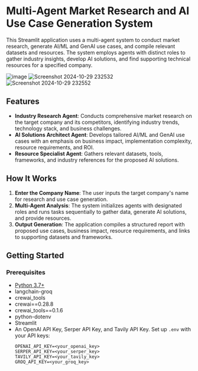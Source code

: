 # Multi-Agent Market Research and AI Use Case Generation System

This Streamlit application uses a multi-agent system to conduct market research, generate AI/ML and GenAI use cases, and compile relevant datasets and resources. The system employs agents with distinct roles to gather industry insights, develop AI solutions, and find supporting technical resources for a specified company. 

![image](https://github.com/user-attachments/assets/e4628cbf-3e74-416b-b292-b4c702d30ffd)
![Screenshot 2024-10-29 232532](https://github.com/user-attachments/assets/81e07c46-7566-4b7f-bbd9-788c9d2ab517)
![Screenshot 2024-10-29 232552](https://github.com/user-attachments/assets/b01542ea-ae0e-4530-90e1-9289e1ff1203)



## Features
- **Industry Research Agent**: Conducts comprehensive market research on the target company and its competitors, identifying industry trends, technology stack, and business challenges.
- **AI Solutions Architect Agent**: Develops tailored AI/ML and GenAI use cases with an emphasis on business impact, implementation complexity, resource requirements, and ROI.
- **Resource Specialist Agent**: Gathers relevant datasets, tools, frameworks, and industry references for the proposed AI solutions.

## How It Works
1. **Enter the Company Name**: The user inputs the target company's name for research and use case generation.
2. **Multi-Agent Analysis**: The system initializes agents with designated roles and runs tasks sequentially to gather data, generate AI solutions, and provide resources.
3. **Output Generation**: The application compiles a structured report with proposed use cases, business impact, resource requirements, and links to supporting datasets and frameworks.

## Getting Started

### Prerequisites
- [Python 3.7+](https://www.python.org/downloads/)
- langchain-groq
- crewai_tools
- crewai==0.28.8
- crewai_tools==0.1.6
- python-dotenv
- Streamlit
- An OpenAI API Key, Serper API Key, and Tavily API Key. Set up `.env` with your API keys:
  ```shell
  OPENAI_API_KEY=<your_openai_key>
  SERPER_API_KEY=<your_serper_key>
  TAVILY_API_KEY=<your_tavily_key>
  GROQ_API_KEY=<your_groq_key>

